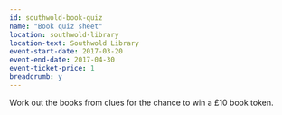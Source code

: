 ```yaml
---
id: southwold-book-quiz
name: "Book quiz sheet"
location: southwold-library
location-text: Southwold Library
event-start-date: 2017-03-20
event-end-date: 2017-04-30
event-ticket-price: 1
breadcrumb: y
---
```


Work out the books from clues for the chance to win a £10 book token.
